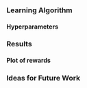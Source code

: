 ### Learning Algorithm

#### Hyperparameters

### Results

#### Plot of rewards

### Ideas for Future Work
